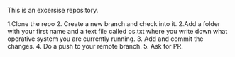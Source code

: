 This is an excersise repository.

1.Clone the repo
2. Create a new branch and check into it.
2.Add a folder with your first name and a text file called os.txt where you write down what operative system you are currently running.
3. Add and commit the changes.
4. Do a push to your remote branch.
5. Ask for PR.
